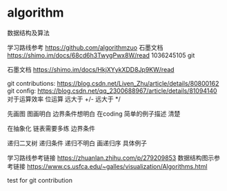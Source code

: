 # algorithm

数据结构及算法

学习路线参考 https://github.com/algorithmzuo
石墨文档 https://shimo.im/docs/68cd6h3TwygPwx8W/read 1036245105 git

石墨文档 https://shimo.im/docs/HkjXYykXDD8Jp9KW/read

git contributions: https://blog.csdn.net/Liven_Zhu/article/details/80800162
git config: https://blog.csdn.net/qq_2300688967/article/details/81094140
对于运算效率 位运算 远大于 +/- 远大于 */

先画图 图画明白 边界条件想明白 在coding 简单的例子描述 清楚

在抽象化 链表需要多练 边界条件

递归二叉树 递归条件 递归不明白 画递归序 具体例子

学习路线参考链接 https://zhuanlan.zhihu.com/p/279209853
数据结构图示参考链接 https://www.cs.usfca.edu/~galles/visualization/Algorithms.html

test for git contribution
